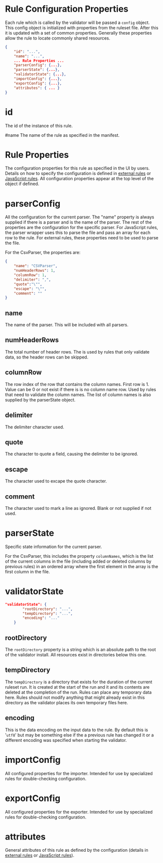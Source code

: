 # Rule Configuration Properties

Each rule which is called by the validator will be passed a `config` object. This config object
is initialized with properties from the ruleset file. After this it is updated with a set of common
properties. Generally these properties allow the rule to locate commonly shared resources.

```json
{
	"id": "...",
	"name": "...",
	... Rule Properties ...
	"parserConfig": {...},
	"parserState": {...},
	"validatorState": {...},
	"importConfig": {...},
	"exportConfig": {...},
	"attributes": { ...	}
}
```

# id
The id of the instance of this rule. 

#name
The name of the rule as specified in the manifest.

# Rule Properties
The configuration properties for this rule as specified in the UI by users. Details on how to specify the configuration is defined in [external rules][externalProcessRules] or [JavaScript rules][javascriptRules]. All configuration properties appear at the top level of the object if defined.

# parserConfig
All the configuration for the current parser. The "name" property is always supplied if there is a parser and is the name of the parser. The rest of the properties are the configuration for the specific parser. For JavaScript rules, the parser wrapper uses this to parse the file and pass an array for each row to the rule. For external rules, these properties need to be used to parse the file. 

For the CsvParser, the properties are:
```json
{
    "name": "CSVParser",
	"numHeaderRows": 1,
	"columnRow": 1,
	"delimiter": ",",
	"quote":"\"",
	"escape": "\"",
	"comment": ""
}
```

## name
The name of the parser.  This will be included with all parsers.

## numHeaderRows
The total number of header rows.  The is used by rules that only validate data, so the header rows can be skipped.

## columnRow
The row index of the row that contains the column names. First row is 1. Value can be 0 or not exist if there is is no column name row. Used by rules that need to validate the column names.  The list of column names is also supplied by the parserState object.

## delimiter
The delimiter character used.

## quote
The character to quote a field, causing the delimiter to be ignored.

## escape
The character used to excape the quote character.

## comment
The character used to mark a line as ignored.  Blank or not supplied if not used.



# parserState
Specific state information for the current parser. 

For the CsvParser, this includes the property `columnNames`, which is the list of the current columns in the file (including added or deleted columns by previous rules) in an ordered array where the first element in the array is the first column in the file.


# validatorState

```json
"validatorState": {
		"rootDirectory": "...",
		"tempDirectory": "...",
		"encoding": "..."
	}
```

## rootDirectory

The `rootDirectory` property is a string which is an absolute path to the root of the validator install.
All resources exist in directories below this one.

## tempDirectory

The `tempDirectory` is a directory that exists for the duration of the current ruleset run. It is created
at the start of the run and it and its contents are deleted at the completion of the run. Rules can place
any temporary data here. Rules should not modify anything that might already exist in this directory as
the validator places its own temporary files here.

## encoding

This is the data encoding on the input data to the rule. By default this is '`utf8`' but may be something
else if the a previous rule has changed it or a different encoding was specified when starting the
validator.

# importConfig
All configured properties for the importer. Intended for use by specialized rules for double-checking configuration.

# exportConfig
All configured properties for the exporter. Intended for use by specialized rules for double-checking configuration.

# attributes
General attributes of this rule as defined by the configuration (details in [external rules][externalProcessRules] or [JavaScript rules][javascriptRules]).

[externalProcessRules]: externalProcessRules.md
[javascriptRules]: javascriptRules.md
